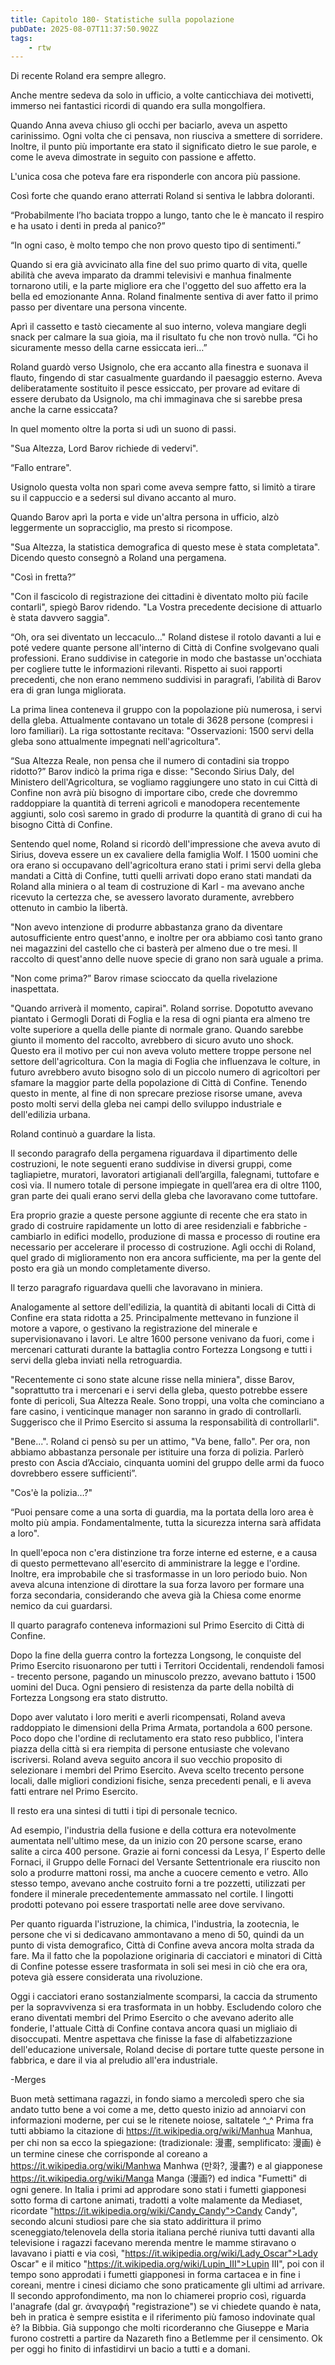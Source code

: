 ```yaml
---
title: Capitolo 180- Statistiche sulla popolazione
pubDate: 2025-08-07T11:37:50.902Z
tags:
    - rtw
---
```





Di recente Roland era sempre allegro.


Anche mentre sedeva da solo in ufficio, a volte canticchiava dei motivetti, immerso nei fantastici ricordi di quando era sulla mongolfiera.


Quando Anna aveva chiuso gli occhi per baciarlo, aveva un aspetto carinissimo. Ogni volta che ci pensava, non riusciva a smettere di sorridere. Inoltre, il punto più importante era stato il significato dietro le sue parole, e come le aveva dimostrate in seguito con passione e affetto.


L'unica cosa che poteva fare era risponderle con ancora più passione.


Così forte che quando erano atterrati Roland si sentiva le labbra doloranti.


“Probabilmente l’ho baciata troppo a lungo, tanto che le è mancato il respiro e ha usato i denti in preda al panico?”


“In ogni caso, è molto tempo che non provo questo tipo di sentimenti.”


Quando si era già avvicinato alla fine del suo primo quarto di vita, quelle abilità che aveva imparato da drammi televisivi e manhua finalmente tornarono utili, e la parte migliore era che l'oggetto del suo affetto era la bella ed emozionante Anna. Roland finalmente sentiva di aver fatto il primo passo per diventare una persona vincente.


Aprì il cassetto e tastò ciecamente al suo interno, voleva mangiare degli snack per calmare la sua gioia, ma il risultato fu che non trovò nulla.  “Ci ho sicuramente messo della carne essiccata ieri…”


Roland guardò verso Usignolo, che era accanto alla finestra e suonava il flauto, fingendo di star casualmente guardando il paesaggio esterno. Aveva deliberatamente sostituito il pesce essiccato, per provare ad evitare di essere derubato da Usignolo, ma chi immaginava che si sarebbe presa anche la carne essiccata?


In quel momento oltre la porta si udì un suono di passi.


"Sua Altezza, Lord Barov richiede di vedervi".


“Fallo entrare".


Usignolo questa volta non sparì come aveva sempre fatto, si limitò a tirare su il cappuccio e a sedersi sul divano accanto al muro.


Quando Barov aprì la porta e vide un'altra persona in ufficio, alzò leggermente un sopracciglio, ma presto si ricompose.


"Sua Altezza, la statistica demografica di questo mese è stata completata". Dicendo questo consegnò a Roland una pergamena.


"Così in fretta?”


"Con il fascicolo di registrazione dei cittadini è diventato molto più facile contarli", spiegò Barov ridendo. "La Vostra precedente decisione di attuarlo è stata davvero saggia".


“Oh, ora sei diventato un leccaculo…" Roland distese il rotolo davanti a lui e poté vedere quante persone all'interno di Città di Confine  svolgevano quali professioni. Erano suddivise in categorie in modo che bastasse un'occhiata per cogliere tutte le informazioni rilevanti.  Rispetto ai suoi rapporti precedenti, che non erano nemmeno suddivisi in paragrafi, l’abilità di Barov era di gran lunga migliorata.


La prima linea conteneva il gruppo con la popolazione più numerosa, i servi della gleba. Attualmente contavano un totale di 3628 persone (compresi i loro familiari). La riga sottostante recitava: "Osservazioni: 1500 servi della gleba sono attualmente impegnati nell'agricoltura".


“Sua Altezza Reale, non pensa che il numero di contadini sia troppo ridotto?” Barov indicò la prima riga e disse: "Secondo Sirius Daly, del Ministero dell'Agricoltura, se vogliamo raggiungere uno stato in cui Città di Confine non avrà più bisogno di importare cibo, crede che dovremmo raddoppiare la quantità di terreni agricoli e manodopera recentemente aggiunti, solo così saremo in grado di produrre la quantità di grano di cui ha bisogno Città di Confine.


Sentendo quel nome, Roland si ricordò dell'impressione che aveva avuto di Sirius, doveva essere un ex cavaliere della famiglia Wolf. I 1500 uomini che ora erano si occupavano dell'agricoltura erano stati i primi servi della gleba mandati a Città di Confine, tutti quelli arrivati dopo erano stati mandati da Roland alla miniera o al team di costruzione di Karl - ma avevano anche ricevuto la certezza che, se avessero lavorato duramente, avrebbero ottenuto in cambio la libertà.


"Non avevo intenzione di produrre abbastanza grano da diventare autosufficiente entro quest'anno, e inoltre per ora  abbiamo così tanto grano nei magazzini del castello che ci basterà per almeno due o tre mesi. Il raccolto di quest'anno delle nuove specie di grano non sarà uguale a prima.


"Non come prima?” Barov rimase scioccato da quella rivelazione inaspettata.


"Quando arriverà il momento, capirai". Roland sorrise. Dopotutto avevano piantato i Germogli Dorati di Foglia e la resa di ogni pianta era almeno tre volte superiore a quella delle piante di normale grano. Quando sarebbe giunto il momento del raccolto, avrebbero di sicuro avuto uno shock. Questo era il motivo per cui non aveva voluto mettere troppe persone nel settore dell'agricoltura. Con la magia di Foglia che influenzava le colture, in futuro avrebbero avuto bisogno solo di un piccolo numero di agricoltori per sfamare la maggior parte della popolazione di Città di Confine. Tenendo questo in mente, al fine di non sprecare preziose risorse umane, aveva posto molti servi della gleba nei campi dello sviluppo industriale e dell'edilizia urbana.


Roland continuò a guardare la lista.


Il secondo paragrafo della pergamena riguardava il dipartimento delle costruzioni, le note seguenti erano suddivise in diversi gruppi, come tagliapietre, muratori, lavoratori artigianali dell’argilla, falegnami, tuttofare e così via. Il numero totale di persone impiegate in quell’area era di oltre 1100, gran parte dei quali erano servi della gleba che lavoravano come tuttofare.


Era proprio grazie a queste persone aggiunte di recente che era stato in grado di costruire rapidamente un lotto di aree residenziali e fabbriche - cambiarlo in edifici modello, produzione di massa e processo di routine era necessario per accelerare il processo di costruzione. Agli occhi di Roland, quel grado di miglioramento non era ancora sufficiente, ma per la gente del posto era già un mondo completamente diverso.


Il terzo paragrafo riguardava quelli che lavoravano in miniera.


Analogamente al settore dell'edilizia, la quantità di abitanti locali di Città di Confine era stata ridotta a 25. Principalmente mettevano in funzione il motore a vapore, o gestivano la registrazione del minerale e supervisionavano i lavori. Le altre 1600 persone venivano da fuori, come i mercenari catturati durante la battaglia contro Fortezza Longsong e tutti i servi della gleba inviati nella retroguardia.


"Recentemente ci sono state alcune risse nella miniera", disse Barov, "soprattutto tra i mercenari e i servi della gleba, questo potrebbe essere fonte di pericoli, Sua Altezza Reale. Sono troppi, una volta che cominciano a fare casino, i venticinque manager non saranno in grado di controllarli. Suggerisco che il Primo Esercito si assuma la responsabilità di controllarli".


"Bene...". Roland ci pensò su per un attimo, "Va bene, fallo". Per ora, non abbiamo abbastanza personale per istituire una forza di polizia. Parlerò presto con Ascia d’Acciaio, cinquanta uomini del gruppo delle armi da fuoco dovrebbero essere sufficienti”.


"Cos'è la polizia…?"


“Puoi pensare come a una sorta di guardia, ma la portata della loro area è molto più ampia. Fondamentalmente, tutta la sicurezza interna sarà affidata a loro".


In quell'epoca non c'era distinzione tra forze interne ed esterne, e a causa di questo permettevano all'esercito di amministrare la legge e l'ordine. Inoltre, era improbabile che si trasformasse in un loro periodo buio. Non aveva alcuna intenzione di dirottare la sua forza lavoro per formare una forza secondaria, considerando che aveva già la Chiesa come enorme nemico da cui guardarsi.


Il quarto paragrafo conteneva informazioni sul Primo Esercito di Città di Confine.


Dopo la fine della guerra contro la fortezza Longsong, le conquiste del Primo Esercito risuonarono per tutti i Territori Occidentali, rendendoli famosi - trecento persone, pagando un minuscolo prezzo, avevano battuto i 1500 uomini del Duca. Ogni pensiero di resistenza da parte della nobiltà di  Fortezza Longsong era stato distrutto.


Dopo aver valutato i loro meriti e averli ricompensati, Roland aveva raddoppiato le dimensioni della Prima Armata, portandola a 600 persone. Poco dopo che l'ordine di reclutamento era stato reso pubblico, l'intera piazza della città si era riempita di persone entusiaste che volevano iscriversi. Roland aveva seguito ancora il suo vecchio proposito di selezionare i membri del Primo Esercito. Aveva scelto trecento persone locali, dalle migliori condizioni fisiche, senza precedenti penali, e li aveva fatti entrare nel Primo Esercito.


Il resto era una sintesi di tutti i tipi di personale tecnico.


Ad esempio, l'industria della fusione e della cottura era notevolmente aumentata nell'ultimo mese, da un inizio con 20 persone scarse, erano salite a circa 400 persone. Grazie ai forni concessi da Lesya, l’ Esperto delle Fornaci, il Gruppo delle Fornaci del Versante Settentrionale era riuscito non solo a produrre mattoni rossi, ma anche a cuocere cemento e vetro. Allo stesso tempo, avevano anche costruito forni a tre pozzetti, utilizzati per fondere il minerale precedentemente ammassato nel cortile. I lingotti prodotti potevano poi essere trasportati nelle aree dove servivano.


Per quanto riguarda l'istruzione, la chimica, l'industria, la zootecnia, le persone che vi si dedicavano ammontavano a meno di 50, quindi da un punto di vista demografico, Città di Confine aveva ancora molta strada da fare. Ma il fatto che la popolazione originaria di cacciatori e minatori di Città di Confine potesse essere trasformata in soli sei mesi in ciò che era ora, poteva già essere considerata una rivoluzione.


Oggi i cacciatori erano sostanzialmente scomparsi, la caccia da strumento per la sopravvivenza si era trasformata in un hobby. Escludendo coloro che erano diventati membri del Primo Esercito o che avevano aderito alle fonderie, l'attuale Città di Confine contava ancora quasi un migliaio di disoccupati. Mentre aspettava che finisse la fase di alfabetizzazione dell'educazione universale, Roland decise di portare tutte queste persone in fabbrica, e dare il via al preludio all'era industriale.






-Merges




Buon metà settimana ragazzi, in fondo siamo a mercoledì spero che sia andato tutto bene a voi come a me, detto questo inizio ad annoiarvi con informazioni moderne, per cui se le ritenete noiose, saltatele ^_^ Prima fra tutti abbiamo la citazione di https://it.wikipedia.org/wiki/Manhua Manhua, per chi non sa ecco la spiegazione: (tradizionale: 漫畫, semplificato: 漫画) è un termine cinese che corrisponde al coreano a https://it.wikipedia.org/wiki/Manhwa Manhwa (만화?, 漫畵?) e al giapponese https://it.wikipedia.org/wiki/Manga Manga (漫画?) ed indica "Fumetti" di ogni genere. In Italia i primi ad approdare sono stati i fumetti giapponesi sotto forma di cartone animati, tradotti a volte malamente da Mediaset, ricordate "https://it.wikipedia.org/wiki/Candy_Candy">Candy Candy", secondo alcuni studiosi pare che  sia stato addirittura  il primo sceneggiato/telenovela della storia italiana perché riuniva tutti davanti alla televisione i ragazzi facevano merenda mentre le mamme stiravano o lavavano i piatti e via così, "https://it.wikipedia.org/wiki/Lady_Oscar">Lady Oscar" e il mitico "https://it.wikipedia.org/wiki/Lupin_III">Lupin III", poi con il tempo sono approdati i fumetti giapponesi in forma cartacea e in fine i coreani, mentre i cinesi diciamo che sono praticamente gli ultimi ad arrivare. Il secondo approfondimento, ma non lo chiamerei proprio così, riguarda l'anagrafe (dal gr. ἀναγραϕή "registrazione") se vi chiedete quando è nata, beh in pratica è sempre esistita e il riferimento più famoso indovinate qual è? la Bibbia. Già suppongo che molti ricorderanno che Giuseppe e Maria furono costretti a partire da Nazareth fino a Betlemme per il censimento. Ok per oggi ho finito di infastidirvi un bacio a tutti e a domani.
                                


                                



